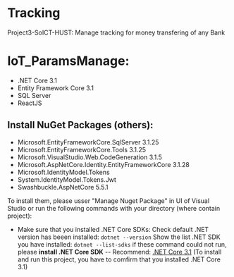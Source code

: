 # Tracking
Project3-SoICT-HUST: Manage tracking for money transfering of any Bank

# IoT_ParamsManage:
- .NET Core 3.1
- Entity Framework Core 3.1
- SQL Server
- ReactJS

## Install NuGet Packages (others):
- Microsoft.EntityFrameworkCore.SqlServer 3.1.25
- Microsoft.EntityFrameworkCore.Tools 3.1.25
- Microsoft.VisualStudio.Web.CodeGeneration 3.1.5
- Microsoft.AspNetCore.Identity.EntityFrameworkCore 3.1.28
- Microsoft.IdentityModel.Tokens
- System.IdentityModel.Tokens.Jwt
- Swashbuckle.AspNetCore 5.5.1

To install them, please usser "Manage Nuget Package" in UI of Visual Studio or run the following commands with your directory (where contain project):
- Make sure that you installed .NET Core SDKs:
  Check default .NET version has beeen installed: `dotnet --version`
  Show the list .NET SDK you have installed:  `dotnet --list-sdks`
  if these command could not run, please **install .NET Core SDK**
   -- Recommend: [.NET Core 3.1](https://dotnet.microsoft.com/en-us/download/dotnet/3.1)
(To install and run this project, you have to comfirm that you installed .NET Core 3.1)

